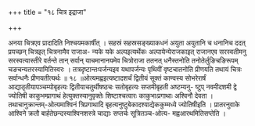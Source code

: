 +++
title = "१८ चित्र इद्राजा"

+++

अनया चित्रएव प्रादादिति निश्चयमकार्षीत् । सहस्रं सहस्रसङ्ख्याकधनं अयुता अयुतानि च धनानिच ददत् प्रयच्छन् चित्रइत् चित्रनामैव राजाअ- न्यके यके अल्पइत्यर्थेकः अल्पायेन्येराजकाइत् राजानएव सरस्वतीमनु सरस्वत्यास्तीरे वर्तन्ते तान् सर्वान् याचमानानयमेव चित्रोराजा ततनत् धनैस्तनोति तनोतेर्लुङिचङिरूपम् चङचन्यतरस्यामितिस्वरः । तत्रदृष्टान्तःपर्जन्यइव यथापर्जन्यः पृथिवीं वृष्टचातनोति प्रीणयति तथायं चित्रः सर्वान्धनैः प्रीणयतीत्यर्थः ॥ १८ ॥ओत्यमह्वइत्यष्टादशर्चं द्वितीयं सूक्तं काण्वस्य सोभरेरार्षं आद्यातृतीयापञ्चम्योबृहत्यः द्वितीयाचतुर्थीषष्ठचः सतोबृहत्यः सप्तमीबृहती अष्टम्यनु- ष्टुप् नवमीदशमी द्वे ज्योतिषी काकुभम्प्रागाथं हेत्युक्तस्यानुवृक्तेः शिष्टाश्चत्वारः काकुभाःप्रगाथाः अश्विनौ देवता । तथाचानुक्रान्तम्-ओत्यमाश्विनं त्रिप्रगाथादि बृहत्यनुष्टुबेकादश्याद्येककुम्मध्ये ज्योतिषीइति । प्रातरनुवाके आश्विने क्रतौ बार्हतेछन्दस्याश्विनशस्त्रे चाद्याः सप्तर्चः सूत्रितञ्च-ओत्य- मह्वआरथमितिसप्तेति ।